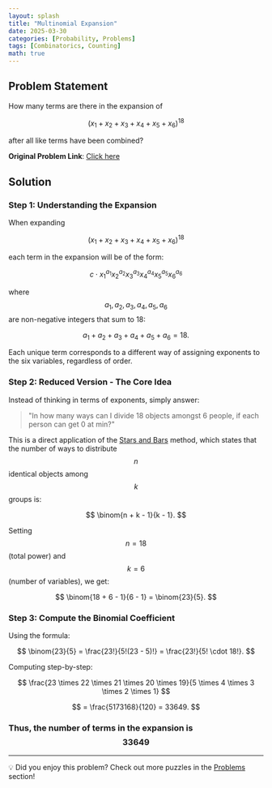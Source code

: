 ```yaml
---
layout: splash
title: "Multinomial Expansion"
date: 2025-03-30
categories: [Probability, Problems]
tags: [Combinatorics, Counting]
math: true
---
```


## Problem Statement

How many terms are there in the expansion of 

$$
(x_1 + x_2 + x_3 + x_4 + x_5 + x_6)^{18}
$$

after all like terms have been combined?

**Original Problem Link**: [Click here](https://www.quantguide.io/questions/multinomial-expansion)  

## Solution

### Step 1: Understanding the Expansion  

When expanding 

$$
(x_1 + x_2 + x_3 + x_4 + x_5 + x_6)^{18}
$$

each term in the expansion will be of the form:

$$
c \cdot x_1^{a_1} x_2^{a_2} x_3^{a_3} x_4^{a_4} x_5^{a_5} x_6^{a_6}
$$

where $$ a_1, a_2, a_3, a_4, a_5, a_6 $$ are non-negative integers that sum to 18:

$$
a_1 + a_2 + a_3 + a_4 + a_5 + a_6 = 18.
$$

Each unique term corresponds to a different way of assigning exponents to the six variables, regardless of order.  

### Step 2: Reduced Version - The Core Idea  

Instead of thinking in terms of exponents, simply answer:  
> "In how many ways can I divide 18 objects amongst 6 people, if each person can get 0 at min?"  

This is a direct application of the [Stars and Bars](https://en.wikipedia.org/wiki/Stars_and_bars_(combinatorics)) method, which states that the number of ways to distribute $$ n $$ identical objects among $$ k $$ groups is:

$$
\binom{n + k - 1}{k - 1}.
$$

Setting $$ n = 18 $$ (total power) and $$ k = 6 $$ (number of variables), we get:

$$
\binom{18 + 6 - 1}{6 - 1} = \binom{23}{5}.
$$

### Step 3: Compute the Binomial Coefficient  

Using the formula:

$$
\binom{23}{5} = \frac{23!}{5!(23 - 5)!} = \frac{23!}{5! \cdot 18!}.
$$

Computing step-by-step:

$$
\frac{23 \times 22 \times 21 \times 20 \times 19}{5 \times 4 \times 3 \times 2 \times 1}
$$

$$
= \frac{5173168}{120} = 33649.
$$


### Thus, the number of terms in the expansion is $$\mathbf{33649}$$

---

💡 Did you enjoy this problem? Check out more puzzles in the [Problems](https://jxtech-s.github.io/problems/) section!

